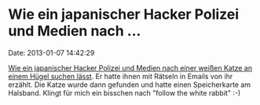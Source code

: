 Wie ein japanischer Hacker Polizei und Medien nach \...
=======================================================

Date: 2013-01-07 14:42:29

[Wie ein japanischer Hacker Polizei und Medien nach einer weißen Katze
an einem Hügel suchen
lässt](http://www.rawstory.com/rs/2013/01/07/japanese-police-taunted-by-anonymous-hacker-find-clue-on-cats-collar/).
Er hatte ihnen mit Rätseln in Emails von ihr erzählt. Die Katze wurde
dann gefunden und hatte einen Speicherkarte am Halsband. Klingt für mich
ein bisschen nach \"follow the white rabbit\" :-)

